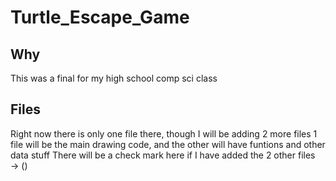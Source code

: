 # Turtle_Escape_Game

## Why
This was a final for my high school comp sci class

## Files
Right now there is only one file there, though I will be adding 2 more files
1 file will be the main drawing code, and the other will have funtions and other data stuff
There will be a check mark here if I have added the 2 other files → ()
